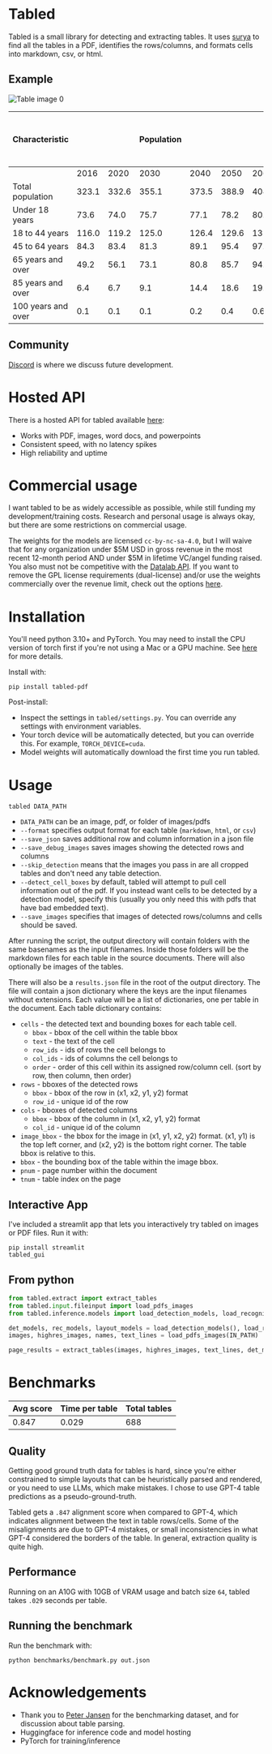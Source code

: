 # Tabled

Tabled is a small library for detecting and extracting tables.  It uses [surya](https://www.github.com/VikParuchuri/surya) to find all the tables in a PDF, identifies the rows/columns, and formats cells into markdown, csv, or html.

## Example

![Table image 0](static/images/table_example.png)


| Characteristic     |       |       | Population   |       |       |       | Change from   2016 to 2060   |         |
|--------------------|-------|-------|--------------|-------|-------|-------|------------------------------|---------|
|                    | 2016  | 2020  | 2030         | 2040  | 2050  | 2060  | Number                       | Percent |
| Total population   | 323.1 | 332.6 | 355.1        | 373.5 | 388.9 | 404.5 | 81.4                         | 25.2    |
| Under 18 years     | 73.6  | 74.0  | 75.7         | 77.1  | 78.2  | 80.1  | 6.5                          | 8.8     |
| 18 to 44 years     | 116.0 | 119.2 | 125.0        | 126.4 | 129.6 | 132.7 | 16.7                         | 14.4    |
| 45 to 64 years     | 84.3  | 83.4  | 81.3         | 89.1  | 95.4  | 97.0  | 12.7                         | 15.1    |
| 65 years and over  | 49.2  | 56.1  | 73.1         | 80.8  | 85.7  | 94.7  | 45.4                         | 92.3    |
| 85 years and over  | 6.4   | 6.7   | 9.1          | 14.4  | 18.6  | 19.0  | 12.6                         | 198.1   |
| 100 years and over | 0.1   | 0.1   | 0.1          | 0.2   | 0.4   | 0.6   | 0.5                          | 618.3   |


## Community

[Discord](https://discord.gg//KuZwXNGnfH) is where we discuss future development.

# Hosted API

There is a hosted API for tabled available [here](https://www.datalab.to/):

- Works with PDF, images, word docs, and powerpoints
- Consistent speed, with no latency spikes
- High reliability and uptime

# Commercial usage

I want tabled to be as widely accessible as possible, while still funding my development/training costs. Research and personal usage is always okay, but there are some restrictions on commercial usage.

The weights for the models are licensed `cc-by-nc-sa-4.0`, but I will waive that for any organization under $5M USD in gross revenue in the most recent 12-month period AND under $5M in lifetime VC/angel funding raised. You also must not be competitive with the [Datalab API](https://www.datalab.to/).  If you want to remove the GPL license requirements (dual-license) and/or use the weights commercially over the revenue limit, check out the options [here](https://www.datalab.to).

# Installation

You'll need python 3.10+ and PyTorch. You may need to install the CPU version of torch first if you're not using a Mac or a GPU machine.  See [here](https://pytorch.org/get-started/locally/) for more details.

Install with:

```shell
pip install tabled-pdf
```

Post-install:

- Inspect the settings in `tabled/settings.py`.  You can override any settings with environment variables.
- Your torch device will be automatically detected, but you can override this.  For example, `TORCH_DEVICE=cuda`.
- Model weights will automatically download the first time you run tabled.

# Usage

```shell
tabled DATA_PATH
```

- `DATA_PATH` can be an image, pdf, or folder of images/pdfs
- `--format` specifies output format for each table (`markdown`, `html`, or `csv`)
- `--save_json` saves additional row and column information in a json file
- `--save_debug_images` saves images showing the detected rows and columns
- `--skip_detection` means that the images you pass in are all cropped tables and don't need any table detection.
- `--detect_cell_boxes` by default, tabled will attempt to pull cell information out of the pdf.  If you instead want cells to be detected by a detection model, specify this (usually you only need this with pdfs that have bad embedded text).
- `--save_images` specifies that images of detected rows/columns and cells should be saved.

After running the script, the output directory will contain folders with the same basenames as the input filenames.  Inside those folders will be the markdown files for each table in the source documents.  There will also optionally be images of the tables.

There will also be a `results.json` file in the root of the output directory. The file will contain a json dictionary where the keys are the input filenames without extensions.  Each value will be a list of dictionaries, one per table in the document.  Each table dictionary contains:

- `cells` - the detected text and bounding boxes for each table cell.
  - `bbox` - bbox of the cell within the table bbox
  - `text` - the text of the cell
  - `row_ids` - ids of rows the cell belongs to
  - `col_ids` - ids of columns the cell belongs to
  - `order` - order of this cell within its assigned row/column cell.  (sort by row, then column, then order)
- `rows` - bboxes of the detected rows
  - `bbox` - bbox of the row in (x1, x2, y1, y2) format
  - `row_id` - unique id of the row
- `cols` - bboxes of detected columns
  - `bbox` - bbox of the column in (x1, x2, y1, y2) format
  - `col_id` - unique id of the column
- `image_bbox` - the bbox for the image in (x1, y1, x2, y2) format.  (x1, y1) is the top left corner, and (x2, y2) is the bottom right corner.  The table bbox is relative to this.
- `bbox` - the bounding box of the table within the image bbox.
- `pnum` - page number within the document
- `tnum` - table index on the page

## Interactive App

I've included a streamlit app that lets you interactively try tabled on images or PDF files.  Run it with:

```shell
pip install streamlit
tabled_gui
```

## From python

```python
from tabled.extract import extract_tables
from tabled.input.fileinput import load_pdfs_images
from tabled.inference.models import load_detection_models, load_recognition_models, load_layout_models

det_models, rec_models, layout_models = load_detection_models(), load_recognition_models(), load_layout_models()
images, highres_images, names, text_lines = load_pdfs_images(IN_PATH)

page_results = extract_tables(images, highres_images, text_lines, det_models, layout_models, rec_models)
```

# Benchmarks

|   Avg score |   Time per table |   Total tables |
|-------------|------------------|----------------|
|       0.847 |            0.029 |            688 |

## Quality

Getting good ground truth data for tables is hard, since you're either constrained to simple layouts that can be heuristically parsed and rendered, or you need to use LLMs, which make mistakes.  I chose to use GPT-4 table predictions as a pseudo-ground-truth.

Tabled gets a `.847` alignment score when compared to GPT-4, which indicates alignment between the text in table rows/cells.  Some of the misalignments are due to GPT-4 mistakes, or small inconsistencies in what GPT-4 considered the borders of the table.  In general, extraction quality is quite high.

## Performance

Running on an A10G with 10GB of VRAM usage and batch size `64`, tabled takes `.029` seconds per table.

## Running the benchmark

Run the benchmark with:

```shell
python benchmarks/benchmark.py out.json
```

# Acknowledgements

- Thank you to [Peter Jansen](https://cognitiveai.org/) for the benchmarking dataset, and for discussion about table parsing.
- Huggingface for inference code and model hosting
- PyTorch for training/inference